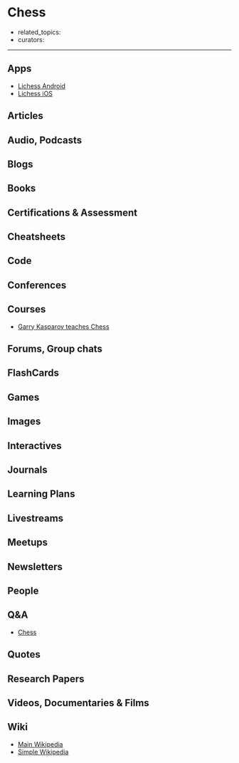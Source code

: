# Chess

- related_topics:
- curators:

------

## Apps

- [Lichess Android](https://play.google.com/store/apps/details?id=org.lichess.mobileapp&hl=en_IN)
- [Lichess iOS](https://itunes.apple.com/us/app/lichess-online-chess/id968371784?mt=8)

## Articles

## Audio, Podcasts

## Blogs

## Books

## Certifications & Assessment

## Cheatsheets

## Code

## Conferences

## Courses

- [Garry Kasparov teaches Chess](https://www.masterclass.com/classes/garry-kasparov-teaches-chess)  

## Forums, Group chats

## FlashCards

## Games

## Images

## Interactives

## Journals

## Learning Plans

## Livestreams

## Meetups

## Newsletters

## People

## Q&A

- [Chess](https://chess.stackexchange.com)

## Quotes

## Research Papers

## Videos, Documentaries & Films

## Wiki

- [Main Wikipedia](https://en.wikipedia.org/wiki/Chess)
- [Simple Wikipedia](https://simple.wikipedia.org/wiki/Chess)

